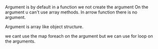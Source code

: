 Argument is by default in a function we not create the argument
On the argument u can't use array methods.
In arrow function there is no argument.


Argument is array like object structure.

we cant use the map foreach on the argument but we can use for loop on the arguments.
